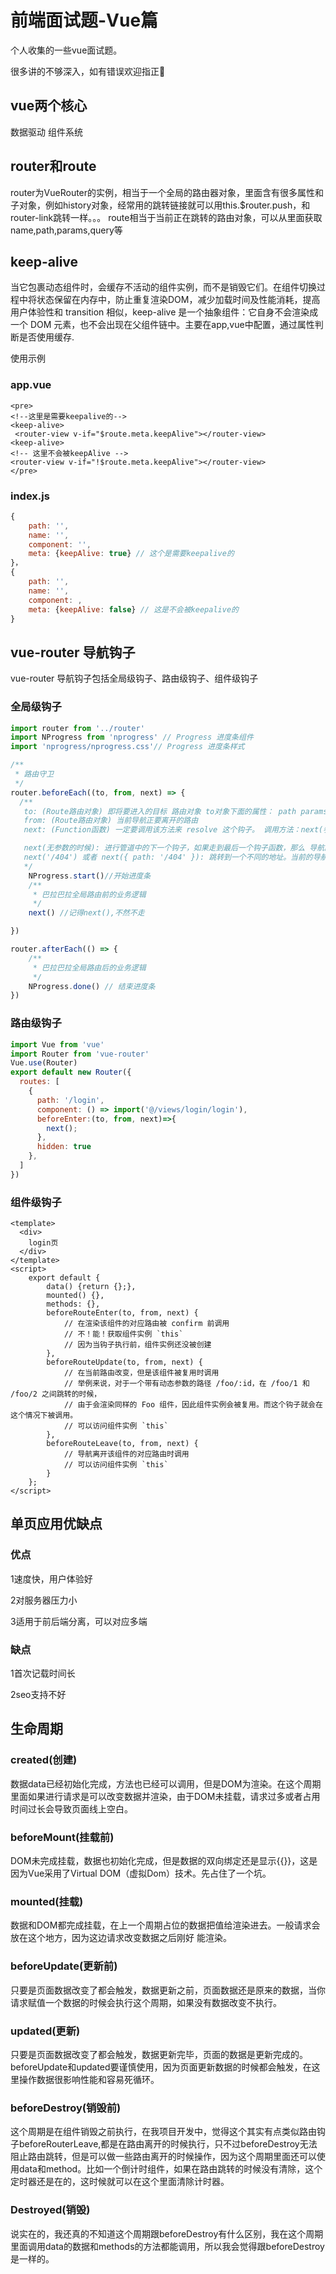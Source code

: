 # 前端面试题-Vue篇


个人收集的一些vue面试题。

很多讲的不够深入，如有错误欢迎指正:raised_hands:

<!--more-->
## vue两个核心

数据驱动 组件系统

## router和route

router为VueRouter的实例，相当于一个全局的路由器对象，里面含有很多属性和子对象，例如history对象，经常用的跳转链接就可以用this.$router.push，和router-link跳转一样。。。
route相当于当前正在跳转的路由对象，可以从里面获取name,path,params,query等

## keep-alive

当它包裹动态组件时，会缓存不活动的组件实例，而不是销毁它们。在组件切换过程中将状态保留在内存中，防止重复渲染DOM，减少加载时间及性能消耗，提高用户体验性和 transition 相似，keep-alive 是一个抽象组件：它自身不会渲染成一个 DOM 元素，也不会出现在父组件链中。主要在app,vue中配置，通过属性判断是否使用缓存.

使用示例

### app.vue
```vue
<pre>
<!--这里是需要keepalive的-->
<keep-alive>
 <router-view v-if="$route.meta.keepAlive"></router-view>
<keep-alive>
<!-- 这里不会被keepAlive -->
<router-view v-if="!$route.meta.keepAlive"></router-view>
</pre>
```

### index.js

```javascript
{
    path: '',
    name: '',
    component: '',
    meta: {keepAlive: true} // 这个是需要keepalive的
}，
{
    path: '',
    name: '',
    component: ,
    meta: {keepAlive: false} // 这是不会被keepalive的
}
```

## vue-router 导航钩子

vue-router 导航钩子包括全局级钩子、路由级钩子、组件级钩子

### 全局级钩子

```javascript
import router from '../router'
import NProgress from 'nprogress' // Progress 进度条组件
import 'nprogress/nprogress.css'// Progress 进度条样式

/**
 * 路由守卫
 */
router.beforeEach((to, from, next) => {
  /**
   to: (Route路由对象) 即将要进入的目标 路由对象 to对象下面的属性： path params query hash fullPath matched name meta
   from: (Route路由对象) 当前导航正要离开的路由
   next: (Function函数) 一定要调用该方法来 resolve 这个钩子。 调用方法：next(参数或者空) ***必须调用

   next(无参数的时候): 进行管道中的下一个钩子，如果走到最后一个钩子函数，那么 导航的状态就是 confirmed （确认的）
   next('/404') 或者 next({ path: '/404' }): 跳转到一个不同的地址。当前的导航被中断，然后进行一个新的导航。
   */
    NProgress.start()//开始进度条
    /**
     * 巴拉巴拉全局路由前的业务逻辑
     */
    next() //记得next(),不然不走

})

router.afterEach(() => {
    /**
     * 巴拉巴拉全局路由后的业务逻辑
     */
    NProgress.done() // 结束进度条
})
```

### 路由级钩子

```javascript
import Vue from 'vue'
import Router from 'vue-router'
Vue.use(Router)
export default new Router({
  routes: [
    {
      path: '/login',
      component: () => import('@/views/login/login'),
      beforeEnter:(to, from, next)=>{
        next();
      },
      hidden: true
    },
  ]
})
```

### 组件级钩子

```vue
<template>
  <div>
    login页
  </div>
</template>
<script>
    export default {
        data() {return {};},
        mounted() {},
        methods: {},
        beforeRouteEnter(to, from, next) {
            // 在渲染该组件的对应路由被 confirm 前调用
            // 不！能！获取组件实例 `this`
            // 因为当钩子执行前，组件实例还没被创建
        },
        beforeRouteUpdate(to, from, next) {
            // 在当前路由改变，但是该组件被复用时调用
            // 举例来说，对于一个带有动态参数的路径 /foo/:id，在 /foo/1 和 /foo/2 之间跳转的时候，
            // 由于会渲染同样的 Foo 组件，因此组件实例会被复用。而这个钩子就会在这个情况下被调用。
            // 可以访问组件实例 `this`
        },
        beforeRouteLeave(to, from, next) {
            // 导航离开该组件的对应路由时调用
            // 可以访问组件实例 `this`
        }
    };
</script>
```

## 单页应用优缺点

### 优点

1速度快，用户体验好

2对服务器压力小

3适用于前后端分离，可以对应多端

### 缺点

1首次记载时间长

2seo支持不好

## 生命周期

### created(创建)

数据data已经初始化完成，方法也已经可以调用，但是DOM为渲染。在这个周期里面如果进行请求是可以改变数据并渲染，由于DOM未挂载，请求过多或者占用时间过长会导致页面线上空白。

### beforeMount(挂载前)

DOM未完成挂载，数据也初始化完成，但是数据的双向绑定还是显示{{}}，这是因为Vue采用了Virtual DOM（虚拟Dom）技术。先占住了一个坑。

### mounted(挂载)

数据和DOM都完成挂载，在上一个周期占位的数据把值给渲染进去。一般请求会放在这个地方，因为这边请求改变数据之后刚好
能渲染。

### beforeUpdate(更新前)

只要是页面数据改变了都会触发，数据更新之前，页面数据还是原来的数据，当你请求赋值一个数据的时候会执行这个周期，如果没有数据改变不执行。

### updated(更新)

只要是页面数据改变了都会触发，数据更新完毕，页面的数据是更新完成的。beforeUpdate和updated要谨慎使用，因为页面更新数据的时候都会触发，在这里操作数据很影响性能和容易死循环。

### beforeDestroy(销毁前)

这个周期是在组件销毁之前执行，在我项目开发中，觉得这个其实有点类似路由钩子beforeRouterLeave,都是在路由离开的时候执行，只不过beforeDestroy无法阻止路由跳转，但是可以做一些路由离开的时候操作，因为这个周期里面还可以使用data和method。比如一个倒计时组件，如果在路由跳转的时候没有清除，这个定时器还是在的，这时候就可以在这个里面清除计时器。

### Destroyed(销毁)

说实在的，我还真的不知道这个周期跟beforeDestroy有什么区别，我在这个周期里面调用data的数据和methods的方法都能调用，所以我会觉得跟beforeDestroy是一样的。
